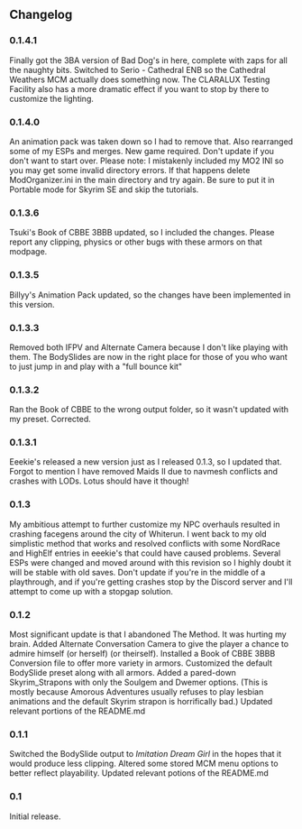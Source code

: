 ## Changelog

### 0.1.4.1

Finally got the 3BA version of Bad Dog's in here, complete with zaps for all the naughty bits. Switched to Serio - Cathedral ENB so the Cathedral Weathers MCM actually does something now. The CLARALUX Testing Facility also has a more dramatic effect if you want to stop by there to customize the lighting.

### 0.1.4.0

An animation pack was taken down so I had to remove that. Also rearranged some of my ESPs and merges. New game required. Don't update if you don't want to start over. Please note: I mistakenly included my MO2 INI so you may get some invalid directory errors. If that happens delete ModOrganizer.ini in the main directory and try again. Be sure to put it in Portable mode for Skyrim SE and skip the tutorials.

### 0.1.3.6

Tsuki's Book of CBBE 3BBB updated, so I included the changes. Please report any clipping, physics or other bugs with these armors on that modpage.

### 0.1.3.5

Billyy's Animation Pack updated, so the changes have been implemented in this version.

### 0.1.3.3

Removed both IFPV and Alternate Camera because I don't like playing with them. The BodySlides are now in the right place for those of you who want to just jump in and play with a "full bounce kit"

### 0.1.3.2

Ran the Book of CBBE to the wrong output folder, so it wasn't updated with my preset. Corrected.

### 0.1.3.1

Eeekie's released a new version just as I released 0.1.3, so I updated that. Forgot to mention I have removed Maids II due to navmesh conflicts and crashes with LODs. Lotus should have it though!

### 0.1.3

My ambitious attempt to further customize my NPC overhauls resulted in crashing facegens around the city of Whiterun. I went back to my old simplistic method that works and resolved conflicts with some NordRace and HighElf entries in eeekie's that could have caused problems. Several ESPs were changed and moved around with this revision so I highly doubt it will be stable with old saves. Don't update if you're in the middle of a playthrough, and if you're getting crashes stop by the Discord server and I'll attempt to come up with a stopgap solution.

### 0.1.2

Most significant update is that I abandoned The Method. It was hurting my brain. Added Alternate Conversation Camera to give the player a chance to admire himself (or herself) (or theirself). Installed a Book of CBBE 3BBB Conversion file to offer more variety in armors. Customized the default BodySlide preset along with all armors. Added a pared-down Skyrim_Strapons with only the Soulgem and Dwemer options. (This is mostly because Amorous Adventures usually refuses to play lesbian animations and the default Skyrim strapon is horrifically bad.) Updated relevant portions of the README.md

### 0.1.1

Switched the BodySlide output to _Imitation Dream Girl_ in the hopes that it would produce less clipping. Altered some stored MCM menu options to better reflect playability. Updated relevant potions of the README.md

### 0.1

Initial release.

